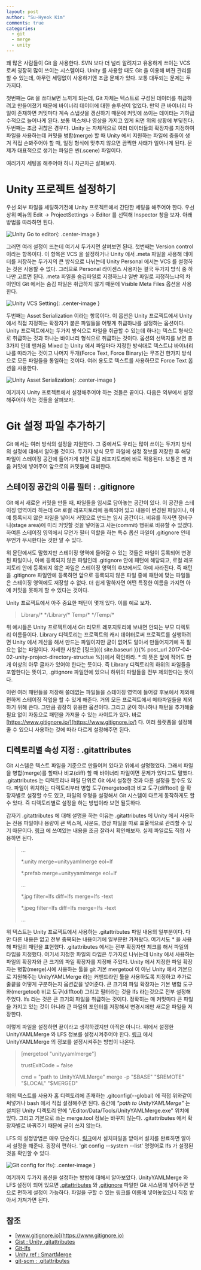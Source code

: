 ```yaml
---
layout: post
author: "Su-Hyeok Kim"
comments: true
categories:
  - git
  - merge
  - unity
---
```


꽤 많은 사람들이 Git 을 사용한다. SVN 보다 더 널리 알려지고 유용하게 쓰이는 VCS 로써 굉장히 많이 쓰이는 시스템이다. Unity 를 사용할 때도 Git 을 이용해 버젼 관리를 할 수 있는데, 아무런 세팅없이 사용하기엔 조금 문제가 있다. 보통 대두되는 문제는 두가지다.

첫번째는 Git 을 쓰다보면 느끼게 되는데, Git 자체는 텍스트로 구성된 데이터를 취급하려고 만들어졌기 때문에 바이너리 데이터에 대한 솔루션이 없었다. 만약 큰 바이너리 파일이 존재하면 커밋마다 계속 스냅샷을 갱신하기 때문에 커밋에 쓰이는 데이터는 기하급수적으로 늘어나게 된다. 보통 텍스쳐나 영상을 가지고 있게 되면 위의 상황에 부딫친다. 두번째는 조금 귀찮은 경우다. Unity 는 자체적으로 여러 데이터들의 확장자를 지정하여 파일을 사용하는데 커밋을 병합(merge) 할 때 Unity 에서 지원하는 파일에 충돌이 생겨 직접 손봐주어야 할 때, 일정 형식에 맞추지 않으면 끔찍한 사태가 일어나게 된다. 문제가 대표적으로 생기는 파일은 씬(.scene) 파일이다.

여러가지 세팅을 해주어야 하니 차근차근 살펴보자.

<!-- more -->

# Unity 프로젝트 설정하기

우선 외부 파일을 세팅하기전에 Unity 프로젝트에서 간단한 세팅을 해주어야 한다. 우선 상위 메뉴의 Edit -> ProjectSettings -> Editor 를 선택해 Inspector 창을 보자. 아래 방법을 따라하면 된다.

![Unity Go to editor](/images/unity-edit-ps-editor.png){: .center-image }

그러면 여러 설정이 뜨는데 여기서 두가지면 살펴보면 된다. 첫번째는 Version control 이라는 항목이다. 이 항목은 VCS 을 설정하거나 Unity 에서 .meta 파일을 사용해 데이터를 저장하는 두가지의 큰 방식으로 나뉘는데 Unity Personal 에서는 VCS 를 설정하는 것은 사용할 수 없다. 그러므로 Personal 라이센스 사용자는 결국 두가지 방식 중 하나만 고르면 된다. .meta 파일을 숨김파일로 지정하느냐 일반 파일로 지정하느냐의 차이인데 Git 에서는 숨김 파일은 취급하지 않기 때문에 Visible Meta Files 옵션을 사용한다.

![Unity VCS Setting](/images/unity_editor_version_control.png){: .center-image }

두번째는 Asset Serialization 이라는 항목이다. 이 옵션은 Unity 프로젝트에서 Unity 에서 직접 지정하는 확장자가 붙은 파일들을 어떻게 취급하냐를 설정하는 옵션이다. Unity 프로젝트에서는 두가지 방식으로 파일을 취급할 수 있는데 하나는 텍스트 형식으로 취급하는 것과 하나는 바이너리 형식으로 취급하는 것이다. 옵션의 선택지를 보면 총 3가지 인데 맨처음 Mixed 는 Unity 에서 파일마다 지정한 방식대로 텍스트냐 바이너리냐를 따라가는 것이고 나머지 두개(Force Text, Force Binary)는 무조건 한가지 방식으로 모든 파일들을 통일하는 것이다. 여러 용도로 텍스트를 사용하므로 Force Text 옵션을 사용한다.

![Unity Asset Serialization](/images/unity_editor_asset_serialization.png){: .center-image }

여기까지 Unity 프로젝트에서 설정해주어야 하는 것들은 끝이다. 다음은 외부에서 설정해주어야 하는 것들을 살펴보자.

# Git 설정 파일 추가하기

Git 에서는 여러 방식의 설정을 지원한다. 그 중에서도 우리는 많이 쓰이는 두가지 방식의 설정에 대해서 알아볼 것이다. 두가지 방식 모두 파일에 설정 정보를 저장한 후 해당 파일이 스테이징 공간에 들어가게 되면 로컬 레포지토리에 바로 적용된다. 보통은 맨 처음 커밋에 넣어주어 앞으로의 커밋들에 대비한다.

## 스테이징 공간의 이름 필터 : .gitignore

Git 에서 새로운 커밋을 만들 때, 파일들을 임시로 담아놓는 공간이 있다. 이 공간을 스테이징 영역이라 하는데 Git 로컬 레포지토리에 등록되어 있고 내용이 변경된 파일이나, 아예 등록되지 않은 파일을 넣어서 커밋으로 만드는 임시 공간이다. 비유를 하자면 장바구니(stage area)에 미리 커밋할 것을 넣어놓고 사는(commit) 행위로 비유할 수 있겠다. 하여튼 스테이징 영역에서 무언가 필터 역할을 하는 특수 옵션 파일이 .gitignore 인데 무언가 무시한다는 것만 알 수 있다.

위 문단에서도 말했지만 스테이징 영역에 들어갈 수 있는 것들은 파일이 등록되어 변경된 파일이나, 아예 등록되지 않은 파일인데 .gitignore 안에 패턴에 해당되고, 로컬 레포지토리 안에 등록되지 않은 파일은 스테이징 영역의 후보에서도 아예 사라진다. 즉 패턴을 .gitignore 파일안에 등록하면 앞으로 등록되지 않은 파일 중에 패턴에 맞는 파일들은 스테이징 영역에도 저장할 수 없다. 더 쉽게 말하자면 어떤 특정한 이름을 가지면 아예 커밋을 못하게 할 수 있다는 것이다.

Unity 프로젝트에서 아주 중요한 패턴이 몇개 있다. 이를 예로 보자.

> Library/\*
> \*/Library/\*
> Temp/\*
> \*/Temp/\*

위 예시들은 Unity 프로젝트에서 Git 리모트 레포지토리에 보내면 안되는 부모 디렉토리 이름들이다. Library 디렉토리는 프로젝트의 캐시 데이터로써 프로젝트를 실행하려면 Unity 에서 계산을 해서 만드는 파일이지만 굳이 없어도 알아서 만들어지기에 꼭 필요는 없는 파일이다. 자세한 사항은 [링크]({{ site.baseurl }}{% post_url 2017-04-02-unity-project-directory-structue %})에서 확인하라. * 의 뜻은 앞에 적어도 한개 이상의 아무 글자가 있어야 한다는 뜻이다. 즉 Library 디렉토리의 하위의 파일들을 포함한다는 뜻이고, .gitignore 파일안에 있으니 하위의 파일들을 전부 제외한다는 뜻이다.

이런 여러 패턴들을 저장해 쓸데없는 파일들을 스테이징 영역에 들어갈 후보에서 제외해 편하게 스테이징 작업을 할 수 있게 해준다. 거의 모든 프로젝트에서 메타파일들을 제외하기 위해 쓴다. 그만큼 굉장히 유용한 옵션이다. 그리고 굳이 하나하나 패턴을 추가해줄 필요 없이 자동으로 패턴을 가져올 수 있는 사이트가 있다. 바로 [https://www.gitignore.io/](https://www.gitignore.io/) 다. 여러 플랫폼을 설정해줄 수 있으니 사용하는 것에 따라 다르게 설정해주면 된다.

## 디렉토리별 속성 지정 : .gitattributes

Git 시스템은 텍스트 파일을 기준으로 만들어져 있다고 위에서 설명했었다. 그래서 파일을 병합(merge)를 할때나 비교(diff) 할 때 바이너리 파일이면 문제가 있다고도 말했다. .gitattributes 는 디렉토리나 파일 단위로 Git 에서 설정한 것과 다른 설정을 할수도 있다. 파일이 위치하는 디렉토리부터 병합 도구(mergetool)과 비교 도구(difftool) 을 확장자별로 설정할 수도 있고, 파일의 유형을 설정해서 Git 시스템이 다르게 동작하게도 할 수 있다. 즉 디렉토리별로 설정을 하는 방법이라 보면 될듯하다.

갑자기 .gitattributes 에 대해 설명을 하는 이유는 .gitattributes 에 Unity 에서 사용하는 전용 파일이나 용량이 큰 텍스쳐, 사운드, 영상 파일을 따로 효율적으로 관리할 수 있기 때문이다. [링크](https://gist.github.com/nemotoo/b8a1c3a0f1225bb9231979f389fd4f3f) 에 쓰여있는 내용을 조금 잘라서 확인해보자. 실제 파일로도 직접 사용하면 된다.

> ...
>
> \*.unity merge=unityyamlmerge eol=lf
>
> \*.prefab merge=unityyamlmerge eol=lf
>
> ...
>
> \*.jpg filter=lfs diff=lfs merge=lfs -text
>
> \*.jpeg filter=lfs diff=lfs merge=lfs -text
>
> ...

위 텍스트는 Unity 프로젝트에서 사용하는 .gitattributes 파일 내용의 일부분이다. 다만 다른 내용은 없고 전부 중복되는 내용이기에 일부분만 가져왔다. 여기서도 \* 을 사용해 파일의 패턴을 표현했다. .gitattributes 에서는 전부 확장자만 체크를 해서 파일의 타입을 지정했다. 여기서 지정한 파일의 타입은 두가지로 나뉘는데 Unity 에서 사용하는 파일의 확장자와 큰 크기의 파일 확장자를 지정해 주었다. Unity 에서 지정한 파일 확장자는 병합(merge)시에 사용하는 툴을 git 기본 mergetool 이 아닌 Unity 에서 기본으로 지원해주는 UnityYAMLMerge 라는 커맨드라인 툴을 사용하도록 지정하고 추가로 줄끝을 어떻게 구분하는지 옵션값을 넣어준다. 큰 크기의 파일 확장자는 기본 병합 도구와(mergetool) 비교 도구(difftool) 그리고 필터라는 것을 lfs 라는것으로 전부 설정해 주었다. lfs 라는 것은 큰 크기의 파일을 취급하는 것이다. 정확히는 매 커밋마다 큰 파일을 가지고 있는 것이 아니라 큰 파일의 포인터를 저장해서 변경시에만 새로운 파일을 저장한다.

이렇게 파일을 설정하면 끝이라고 생각하겠지만 아직은 아니다. 위에서 설정한 UnityYAMLMerge 와 LFS 정보를 설정시켜주어야 한다. [링크](https://docs.unity3d.com/Manual/SmartMerge.html) 에서 UnityYAMLMerge 의 정보를 설정시켜주는 방법이 나온다.

> [mergetool "unityyamlmerge"]
>
> trustExitCode = false
>
> cmd = "path to UnityYAMLMerge" merge -p "$BASE" "$REMOTE" "$LOCAL" "$MERGED"

위의 텍스트를 사용자 홈 디렉토리에 존재하는 .gitconfig(--global) 에 직접 위와같이 써넣거나 bash 에서 직접 설정해주면 된다. 중간에 _"path to UnityYAMLMerge"_ 는 설치된 Unity 디렉토리 안에 "/Editor/Data/Tools/UnityYAMLMerge.exe" 위치에 있다. 그리고 기본으로 쓰는 merge.tool 정보는 바꾸지 않는다. .gitattributes 에서 확장자별로 바꿔주기 때문에 굳이 쓰지 않는다.

LFS 의 설정방법은 매우 단순하다. [링크](https://git-lfs.github.com/)에서 설치파일을 받아서 설치를 완료하면 알아서 설정을 해준다. 굉장히 편하다. 'git config --system --list' 명령어로 lfs 가 설정된 것을 확인할 수 있다.

![Git config for lfs](/images/gitconfigsystem.png){: .center-image }

여기까지 두가지 옵션을 설정하는 방법에 대해서 알아보았다. UnityYAMLMerge 와 LFS 설정이 되어 있으면 [.gitattributes](https://gist.github.com/nemotoo/b8a1c3a0f1225bb9231979f389fd4f3f) 와 [.gitignore](https://www.gitignore.io) 파일만 Git 시스템에 넣어주면 앞으로 편하게 설정이 가능하다. 파일을 구할 수 있는 링크를 이름에 넣어놓았으니 직접 받아서 가져가면 된다.

## 참조

- [www.gitignore.io](https://www.gitignore.io)
- [Gist : Unity .gitattributes](https://gist.github.com/nemotoo/b8a1c3a0f1225bb9231979f389fd4f3f)
- [Git-lfs](https://git-lfs.github.com/)
- [Unity ref : SmartMerge](https://docs.unity3d.com/Manual/SmartMerge.html)
- [git-scm : .gitattributes](https://git-scm.com/book/ko/v2/Git%EB%A7%9E%EC%B6%A4-Git-Attributes)
